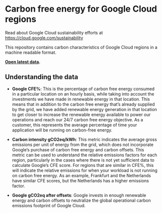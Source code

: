 # Carbon free energy for Google Cloud regions 

Read about Google Cloud sustainability efforts at https://cloud.google.com/sustainability

This repository contains carbon characteristics of Google Cloud regions in a machine readable format.

**[Open latest data](data/yearly/2019.csv).**

## Understanding the data

* **Google CFE%**: This is the percentage of carbon free energy consumed in a particular location on an hourly basis, while taking into account the investments we have made in renewable energy in that location. This means that in addition to the carbon free energy that’s already supplied by the grid, we have added renewable energy generation in that location to get closer to increase the renewable energy available to power our operations and reach our 24/7 carbon free energy objective. As a customer, this represents the average percentage of time your application will be running on carbon-free energy.

* **Carbon intensity gCO2eq/kWh**: This metric indicates the average gross emissions per unit of energy from the grid, which does not incorporate Google’s purchase of carbon free energy and carbon offsets. This metric can be used to understand the relative emissions factors for each region, particularly in the cases where there is not yet sufficient data to calculate Google’s CFE score. For regions that are similar in CFE%, this will indicate the relative emissions for when your workload is not running on carbon free energy. As an example, Frankfurt and the Netherlands have similar CFE scores, but the Netherlands has a higher emissions factor.  

* **Google gCO2eq after offsets**: Google invests in enough renewable energy and carbon offsets to neutralize the global operational carbon emissions footprint of Google Cloud. 